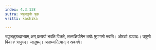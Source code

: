 ```yaml
---
index: 4.3.138
sutra: त्रपुजतुनोः षुक्
vritti: kashika

---
```

त्रपुजतुशब्दाभ्याम् अण् प्रत्ययो भवति विकरे, तत्सन्नियोगेन तयोः षुगागमो भवति। ओरञो ऽपवादः। त्रपुणो विकारः त्रापुषम्। जातुषम्। अप्राण्यादित्वान् न अवयवे।
